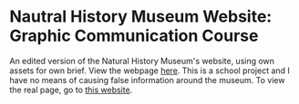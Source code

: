 # Nautral History Museum Website: Graphic Communication Course
An edited version of the Natural History Museum's website, using own assets for own brief. 
View the webpage [here](https://willbert03.github.io/NHM-Graphics/).
This is a school project and I have no means of causing false information around the museum. 
To view the real page, go to [this website](https://www.nhm.ac.uk/).
